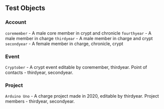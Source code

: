 ## Test Objects

### Account

`coremember` - A male core member in crypt and chronicle
`fourthyear` - A male member in charge
`thirdyear` - A male member in charge and crypt
`secondyear` - A female member in charge, chronicle, crypt

### Event

`Cryptober` - A crypt event editable by coremember, thirdyear. Point of contacts - thirdyear, secondyear. 

### Project

`Arduino Uno` - A charge project made in 2020, editable by thirdyear. Project members - thirdyear, secondyear. 